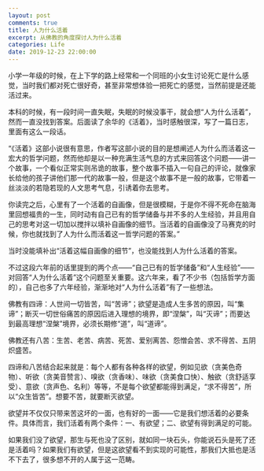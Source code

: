 ```yaml
---
layout: post
comments: true
title: 人为什么活着
excerpt: 从佛教的角度探讨人为什么活着
categories: Life
date: 2019-12-23 22:00:00
---
```


小学一年级的时候，在上下学的路上经常和一个同班的小女生讨论死亡是什么感觉，当时我们都对死亡很好奇，甚至非常想体验一把死亡的感觉，当然前提是还能活过来。

本科的时候，有一段时间一直失眠，失眠的时候没事干，就会想“人为什么活着”，然而一直没找到答案。后面读了余华的《活着》，当时感触很深，写了一篇日志，里面有这么一段话。

“《活着》这部小说很有意思，作者写这部小说的目的是想阐述人为什么而活着这一宏大的哲学问题，然而他却是以一种充满生活气息的方式来回答这个问题——讲一个故事，一个看似正常实则吊诡的故事，整个故事不插入一句自己的评论，就像家长给他的孩子讲他们那一代的故事一般，但是这个故事不是一般的故事，它带着一丝淡淡的若隐若现的人文思考气息，引诱着你去思考。

你读完之后，心里有了一个活着的自画像，但是很模糊，于是你不得不死命在脑海里回想福贵的一生，同时动有自己已有的哲学储备与并不多的人生经验，并且用自己的思考对这一切加以搅拌以填补自画像的细节。当活着的自画像没了马赛克的时候，你也就找到了人为什么而活着这一哲学问题的答案。”

当时没能填补出“活着这幅自画像的细节”，也没能找到人为什么活着的答案。

不过这段六年前的话里提到的两个点——“自己已有的哲学储备”和“人生经验”——对回答“人为什么活着”这个问题至关重要。这六年来，看了不少书（包括哲学方面的），自己也多了六年经验，渐渐地对“人为什么活着”有了一些想法。

佛教有四谛：人世间一切皆苦，叫“苦谛”；欲望是造成人生多苦的原因，叫“集谛”；断灭一切世俗痛苦的原因后进入理想的境界，即“涅槃”，叫“灭谛”；而要达到最高理想“涅槃”境界，必须长期修“道”，叫“道谛”。

佛教还有八苦：生苦、老苦、病苦、死苦、爱别离苦、怨憎会苦、求不得苦、五阴炽盛苦。

四谛和八苦结合起来就是：每个人都有各种各样的欲望，例如见欲（贪美色奇物）、听欲（贪美音赞言）、嗅欲（贪香味）、味欲（贪美食口快）、触欲（贪舒适享受）、意欲（贪声色、名利）等等，不是每个欲望都能得到满足，“求不得苦”，所以“众生皆苦”。想要不苦，就要断灭欲望。

欲望并不仅仅只带来苦这坏的一面，也有好的一面——它是我们想活着的必要条件。具体而言，我们活着有两个条件：一、有欲望；二、欲望有得到满足的可能。

如果我们没了欲望，那生与死也没了区别，就如同一块石头，你能说石头是死了还是活着吗？如果我们有欲望，但是这欲望看不到实现的可能性，那我们大抵也是活不下去了，很多想不开的人属于这一范畴。

